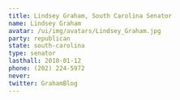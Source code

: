 ```yaml
---
title: Lindsey Graham, South Carolina Senator
name: Lindsey Graham
avatar: /ui/img/avatars/Lindsey_Graham.jpg
party: republican
state: south-carolina
type: senator
lasthall: 2010-01-12
phone: (202) 224-5972
never: 
twitter: GrahamBlog
---
```

